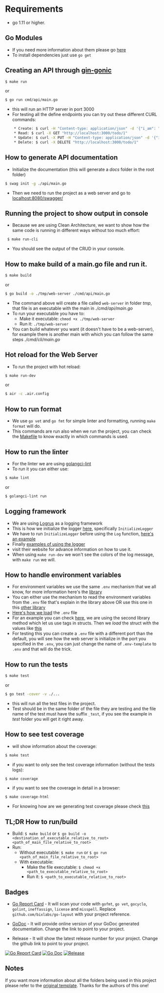 # Requirements

* go 1.11 or higher.

## Go Modules
* If you need more information about them please go [here](https://github.com/golang/go/wiki/Modules#how-to-define-a-module)
* To install dependencies just use `go get`

## Creating an API through [gin-gonic](https://github.com/gin-gonic/gin)

```bash
$ make run
```
or 

```bash
$ go run cmd/api/main.go
```
* this will run an HTTP server in port 3000
* For testing all the define endpoints you can try out these different CURL commands:
```bash
    * Create: $ curl -H "Content-type: application/json" -d '{"i_am": "1", "title": "Some Todo Title", "the_rest": "description", "when_finish": "2018-12-06T14:26:40.623Z"}' "http://localhost:3000/todo"
    * Read: $ curl -X GET "http://localhost:3000/todo/1"
    * Update: $ curl -X PUT -H "Content-type: application/json" -d '{"i_am": "1", "title": "Some Todo Title", "the_rest": "description", "when_finish": "2018-12-06T14:26:40.623Z"}' "http://localhost:3000/todo"
    * Delete: $ curl -X DELETE "http://localhost:3000/todo/1"
```

## How to generate API documentation
* Initialize the documentation (this will generate a _docs_ folder in the root folder)
```bash
$ swag init -g ./api/main.go
```
* Then we need to run the project as a web server and go to [localhost:8080/swagger/](http://localhost:8080/swagger/index.html#)

    
## Running the project to show output in console

* Because we are using Clean Architecture, we want to show how the same code is running in different ways without too much effort:
```bash
 $ make run-cli
```
* You should see the output of the CRUD in your console.

## How to make build of a main.go file and run it.

```bash
$ make build
```
or 

```bash
$ go build -o ./tmp/web-server ./cmd/api/main.go
```
* The command above will create a file called `web-server` in folder _tmp_, that file is an executable with the main in _./cmd/api/main.go_
* To run your executable you have to:
    * Make it executable: `chmod +x ./tmp/web-server`
    * Run it: `./tmp/web-server`
* You can build whatever you want (it doesn't have to be a web-server), for example there is another main with which you can follow the same steps _./cmd/cli/main.go_

## Hot reload for the Web Server

* To run the project with hot reload: 
```bash
$ make run-dev
```
or 

```bash
$ air -c .air.config
```


## How to run format

* We use `go vet` and `go fmt` for simple linter and formatting, running `make format` will do.
* This commands are run also when we run the project, you can check the [Makefile](./Makefile) to know exactly in which commands is used.

## How to run the linter

* For the linter we are using [golangci-lint](https://github.com/golangci/golangci-lint)
* To run it you can either use:
```bash
$ make lint
```
or 

```bash
$ golangci-lint run
```

## Logging framework

* We are using [Logrus](https://github.com/sirupsen/logrus) as a logging framework
* This is how we initialize the logger [here](./tools/logger.go), specifically `InitializeLogger`
* We have to run `InitializeLogger` before using the `Log` function, [here's an example](./cmd/api/main.go)
* Finally [examples of using the logger](./todo/use_cases/todo_handler.go)
* visit their website for advance information on how to use it.
* When using `make run-dev` we won't see the colors of the log message, with `make run` we will.

## How to handle environment variables

* For environment variables we use the same `.env` mechanism that we all know, for more information here's the [library](https://github.com/joho/godotenv)
* You can either use the mechanism to read the environment variables from the `.env` file that's explain in the library above OR use this one in this [other library](https://github.com/caarlos0/env)
* [Here's how we load](./cmd/api/main.go#L6) the `.env` file
* For an example you can check [here](./api/todo.go#L15), we are using the second library method which let us use tags in structs. Then we _load_ the struct with the values like [this](./api/todo.go#L21)
* For testing this you can create a `.env` file with a different port than the default, you will see how the web server is initialize in the port you specified in the `.env`, you can just change the name of `.env-template` to `.env` and that will do the trick.

## How to run the tests

```bash
$ make test
```
or 

```bash
$ go test -cover -v ./...
```
* this will run all the test files in the project.
* Test should be in the same folder of the file they are testing and the file name of the test must have the suffix `_test`, if you see the example in _test_ folder you will get it right away.

## How to see test coverage
* will show information about the coverage: 
```bash
$ make test
```
* if you want to only see the test coverage information (without the tests logs):


```bash
$ make coverage
```
* if you want to see the coverage in detail in a browser:

```bash
$ make coverage-html
```
* For knowing how are we generating test coverage please check [this](https://blog.golang.org/cover)

## TL;DR How to run/build

* Build:  `$ make build` or `$ go build -o <destination_of_executable_relative_to_root> <path_of_main_file_relative_to_root>`
* Run:
    * Without executable: `$ make run` or `$ go run <path_of_main_file_relative_to_root>`
    * With executable:
        * Make the file executable: `$ chmod +x <path_to_executable_relative_to_root>`
        * Run it: `$ <path_to_executable_relative_to_root>`

## Badges

* [Go Report Card](https://goreportcard.com/) - It will scan your code with `gofmt`, `go vet`, `gocyclo`, `golint`, `ineffassign`, `license` and `misspell`. Replace `github.com/bixlabs/go-layout` with your project reference.

* [GoDoc](http://godoc.org) - It will provide online version of your GoDoc generated documentation. Change the link to point to your project.

* Release - It will show the latest release number for your project. Change the github link to point to your project.

[![Go Report Card](https://goreportcard.com/badge/github.com/bixlabs/go-layout?style=flat-square)](https://goreportcard.com/report/github.com/bixlabs/go-layout)
[![Go Doc](https://img.shields.io/badge/godoc-reference-blue.svg?style=flat-square)](http://godoc.org/github.com/golang-standards/project-layout)
[![Release](https://img.shields.io/github/release/golang-standards/project-layout.svg?style=flat-square)](https://github.com/golang-standards/project-layout/releases/latest)

## Notes

If you want more information about all the folders being used in this project please refer to the [original template](https://github.com/golang-standards/project-layout). Thanks for the authors of this one!
